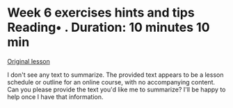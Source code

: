# Week 6 exercises hints and tips Reading• . Duration: 10 minutes 10 min

[Original lesson](https://www.coursera.org/learn/uol-fundamentals-of-computer-science/supplement/78oRF/week-6-exercises-hints-and-tips)

I don't see any text to summarize. The provided text appears to be a lesson schedule or outline for an online course, with no accompanying content. Can you please provide the text you'd like me to summarize? I'll be happy to help once I have that information.

